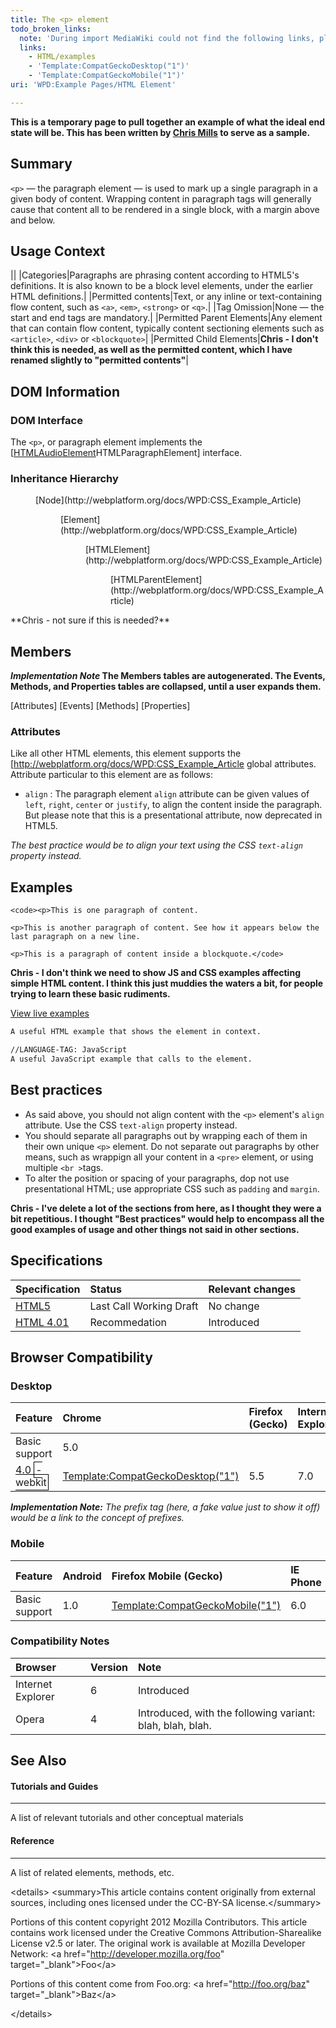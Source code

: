 ```yaml
---
title: The <p> element
todo_broken_links:
  note: 'During import MediaWiki could not find the following links, please fix and adjust this list.'
  links:
    - HTML/examples
    - 'Template:CompatGeckoDesktop("1")'
    - 'Template:CompatGeckoMobile("1")'
uri: 'WPD:Example Pages/HTML Element'

---
```

**This is a temporary page to pull together an example of what the ideal end state will be. This has been written by [Chris Mills](http://webplatform.org/docs/User:Cmills) to serve as a sample.**

## <span>Summary</span>

`<p>` — the paragraph element — is used to mark up a single paragraph in a given body of content. Wrapping content in paragraph tags will generally cause that content all to be rendered in a single block, with a margin above and below.

## <span>Usage Context</span>

||
|Categories|Paragraphs are phrasing content according to HTML5's definitions. It is also known to be a block level elements, under the earlier HTML definitions.|
|Permitted contents|Text, or any inline or text-containing flow content, such as `<a>`, `<em>`, `<strong>` or `<q>`.|
|Tag Omission|None — the start and end tags are mandatory.|
|Permitted Parent Elements|Any element that can contain flow content, typically content sectioning elements such as `<article>`, `<div>` or `<blockquote>`|
|Permitted Child Elements|**Chris - I don't think this is needed, as well as the permitted content, which I have renamed slightly to "permitted contents"**|

## <span>DOM Information</span>

### <span>DOM Interface</span>

The `<p>`, or paragraph element implements the [[HTMLAudioElement](http://webplatform.org/docs/WPD:CSS_Example_Article)HTMLParagraphElement] interface.

### <span>Inheritance Hierarchy</span>

<dl>
<dd>
[Node](http://webplatform.org/docs/WPD:CSS_Example_Article)

<dl>
<dd>
[Element](http://webplatform.org/docs/WPD:CSS_Example_Article)

<dl>
<dd>
[HTMLElement](http://webplatform.org/docs/WPD:CSS_Example_Article)

<dl>
<dd>
[HTMLParentElement](http://webplatform.org/docs/WPD:CSS_Example_Article)

</dd>
</dl>
</dd>
</dl>
</dd>
</dl>
</dd>
</dl>
**Chris - not sure if this is needed?**

## <span>Members</span>

***Implementation Note* The Members tables are autogenerated. The Events, Methods, and Properties tables are collapsed, until a user expands them.**

[Attributes] [Events] [Methods] [Properties]

### <span>Attributes</span>

Like all other HTML elements, this element supports the [<http://webplatform.org/docs/WPD:CSS_Example_Article> global attributes. Attribute particular to this element are as follows:

-   `align`
    :   The paragraph element `align` attribute can be given values of `left`, `right`, `center` or `justify`, to align the content inside the paragraph. But please note that this is a presentational attribute, now deprecated in HTML5.

*The best practice would be to align your text using the CSS `text-align` property instead.*

## <span>Examples</span>

    <code><p>This is one paragraph of content.

    <p>This is another paragraph of content. See how it appears below the last paragraph on a new line.

    <p>This is a paragraph of content inside a blockquote.</code>

**Chris - I don't think we need to show JS and CSS examples affecting simple HTML content. I think this just muddies the waters a bit, for people trying to learn these basic rudiments.**

[View live examples](/w/index.php?title=HTML/examples&action=edit&redlink=1)

``` html
A useful HTML example that shows the element in context.
```

``` html
//LANGUAGE-TAG: JavaScript
A useful JavaScript example that calls to the element.
```

## <span>Best practices</span>

-   As said above, you should not align content with the `<p>` element's `align` attribute. Use the CSS `text-align` property instead.
-   You should separate all paragraphs out by wrapping each of them in their own unique `<p>` element. Do not separate out paragraphs by other means, such as wrappign all your content in a `<pre>` element, or using multiple `<br >`tags.
-   To alter the position or spacing of your paragraphs, dop not use presentational HTML; use appropriate CSS such as `padding` and `margin`.

**Chris - I've delete a lot of the sections from here, as I thought they were a bit repetitious. I thought "Best practices" would help to encompass all the good examples of usage and other things not said in other sections.**

## <span>Specifications</span>

|Specification|Status|Relevant changes|
|:------------|:-----|:---------------|
|[HTML5](http://dev.w3.org/html5/spec/spec.html)|Last Call Working Draft|No change|
|[HTML 4.01](http://www.w3.org/TR/1999/REC-html401-19991224/)|Recommedation|Introduced|

## <span>Browser Compatibility</span>

### <span>Desktop</span>

|Feature|Chrome|Firefox (Gecko)|Internet Explorer|Opera|Safari|
|:------|:-----|:--------------|:----------------|:----|:-----|
|Basic support|5.0
4.0 <span style="border:1px solid black; padding:2px">-webkit</span>|[Template:CompatGeckoDesktop("1")](/w/index.php?title=Template:CompatGeckoDesktop(%221%22)&action=edit&redlink=1)|5.5|7.0|1.0|

***Implementation Note:** The prefix tag (here, a fake value just to show it off) would be a link to the concept of prefixes.*

### <span>Mobile</span>

|Feature|Android|Firefox Mobile (Gecko)|IE Phone|Opera Mobile|Safari Mobile|
|:------|:------|:---------------------|:-------|:-----------|:------------|
|Basic support|1.0|[Template:CompatGeckoMobile("1")](/w/index.php?title=Template:CompatGeckoMobile(%221%22)&action=edit&redlink=1)|6.0|6.0|1.0|

### <span>Compatibility Notes</span>

|Browser|Version|Note|
|:------|:------|:---|
|Internet Explorer|6|Introduced|
|Opera|4|Introduced, with the following variant: blah, blah, blah.|

## <span>See Also</span>

#### <span>Tutorials and Guides</span>

* * * * *

A list of relevant tutorials and other conceptual materials

#### <span>Reference</span>

* * * * *

A list of related elements, methods, etc.

 \<details\> \<summary\>This article contains content originally from external sources, including ones licensed under the CC-BY-SA license.\</summary\>

Portions of this content copyright 2012 Mozilla Contributors. This article contains work licensed under the Creative Commons Attribution-Sharealike License v2.5 or later. The original work is available at Mozilla Developer Network: \<a href="<http://developer.mozilla.org/foo>" target="\_blank"\>Foo\</a\>

Portions of this content come from Foo.org: \<a href="<http://foo.org/baz>" target="\_blank"\>Baz\</a\>

\</details\>